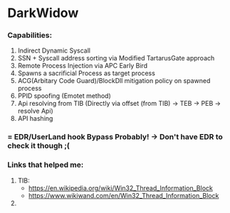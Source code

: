 # DarkWidow

### Capabilities:
1. Indirect Dynamic Syscall
2. SSN + Syscall address sorting via Modified TartarusGate approach
3. Remote Process Injection via APC Early Bird
4. Spawns a sacrificial Process as target process
5. ACG(Arbitary Code Guard)/BlockDll mitigation policy on spawned process
6. PPID spoofing (Emotet method)
7. Api resolving from TIB (Directly via offset (from TIB) -> TEB -> PEB -> resolve Api)
8. API hashing

### = EDR/UserLand hook Bypass Probably! -> Don't have EDR to check it though ;(


### Links that helped me:
1. TIB:
   - https://en.wikipedia.org/wiki/Win32_Thread_Information_Block
   - https://www.wikiwand.com/en/Win32_Thread_Information_Block
2. 
